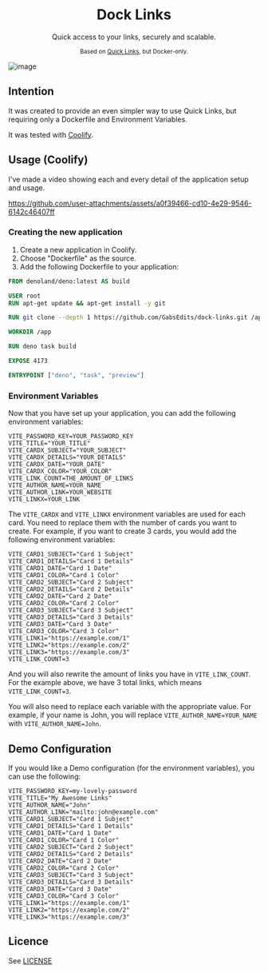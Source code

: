 <div align="center">
<h1>Dock Links</h1>
<p>Quick access to your links, securely and scalable.</p>
<small>

Based on [Quick Links](https://github.com/GabsEdits/quick-links), but Docker-only.

</small>
</div>

![image](https://github.com/user-attachments/assets/3523bba8-b9d3-48b5-8ce2-498cf0f25a51)


## Intention

It was created to provide an even simpler way to use Quick Links, but requiring only a Dockerfile
and Environment Variables.

It was tested with [Coolify](https://coolify.io).

## Usage (Coolify)

I've made a video showing each and every detail of the application setup and usage.

https://github.com/user-attachments/assets/a0f39466-cd10-4e29-9546-6142c46407ff

### Creating the new application

1. Create a new application in Coolify.
2. Choose "Dockerfile" as the source.
3. Add the following Dockerfile to your application:

```dockerfile
FROM denoland/deno:latest AS build

USER root
RUN apt-get update && apt-get install -y git

RUN git clone --depth 1 https://github.com/GabsEdits/dock-links.git /app

WORKDIR /app

RUN deno task build

EXPOSE 4173

ENTRYPOINT ["deno", "task", "preview"]
```

### Environment Variables

Now that you have set up your application, you can add the following environment variables:

```
VITE_PASSWORD_KEY=YOUR_PASSWORD_KEY
VITE_TITLE="YOUR_TITLE"
VITE_CARDX_SUBJECT="YOUR_SUBJECT"
VITE_CARDX_DETAILS="YOUR_DETAILS"
VITE_CARDX_DATE="YOUR_DATE"
VITE_CARDX_COLOR="YOUR_COLOR"
VITE_LINK_COUNT=THE_AMOUNT_OF_LINKS
VITE_AUTHOR_NAME=YOUR_NAME
VITE_AUTHOR_LINK=YOUR_WEBSITE
VITE_LINKX=YOUR_LINK
```

The `VITE_CARDX` and `VITE_LINKX` environment variables are used for each card.
You need to replace them with the number of cards you want to create. For example,
if you want to create 3 cards, you would add the following environment variables:

```
VITE_CARD1_SUBJECT="Card 1 Subject"
VITE_CARD1_DETAILS="Card 1 Details"
VITE_CARD1_DATE="Card 1 Date"
VITE_CARD1_COLOR="Card 1 Color"
VITE_CARD2_SUBJECT="Card 2 Subject"
VITE_CARD2_DETAILS="Card 2 Details"
VITE_CARD2_DATE="Card 2 Date"
VITE_CARD2_COLOR="Card 2 Color"
VITE_CARD3_SUBJECT="Card 3 Subject"
VITE_CARD3_DETAILS="Card 3 Details"
VITE_CARD3_DATE="Card 3 Date"
VITE_CARD3_COLOR="Card 3 Color"
VITE_LINK1="https://example.com/1"
VITE_LINK2="https://example.com/2"
VITE_LINK3="https://example.com/3"
VITE_LINK_COUNT=3
```

And you will also rewrite the amount of links you have in `VITE_LINK_COUNT`. For the example
above, we have 3 total links, which means `VITE_LINK_COUNT=3`.

You will also need to replace each variable with the appropriate value. For example, if your
name is John, you will replace `VITE_AUTHOR_NAME=YOUR_NAME` with `VITE_AUTHOR_NAME=John`.

## Demo Configuration

If you would like a Demo configuration (for the environment variables), you can use the following:

```
VITE_PASSWORD_KEY=my-lovely-password
VITE_TITLE="My Awesome Links"
VITE_AUTHOR_NAME="John"
VITE_AUTHOR_LINK="mailto:john@example.com"
VITE_CARD1_SUBJECT="Card 1 Subject"
VITE_CARD1_DETAILS="Card 1 Details"
VITE_CARD1_DATE="Card 1 Date"
VITE_CARD1_COLOR="Card 1 Color"
VITE_CARD2_SUBJECT="Card 2 Subject"
VITE_CARD2_DETAILS="Card 2 Details"
VITE_CARD2_DATE="Card 2 Date"
VITE_CARD2_COLOR="Card 2 Color"
VITE_CARD3_SUBJECT="Card 3 Subject"
VITE_CARD3_DETAILS="Card 3 Details"
VITE_CARD3_DATE="Card 3 Date"
VITE_CARD3_COLOR="Card 3 Color"
VITE_LINK1="https://example.com/1"
VITE_LINK2="https://example.com/2"
VITE_LINK3="https://example.com/3"
```

## Licence

See [LICENSE](/LICENSE.txt)
